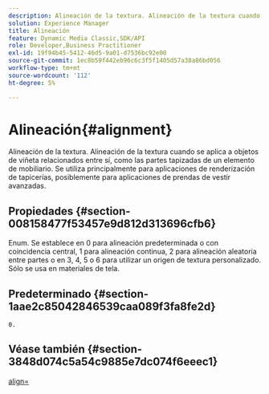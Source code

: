 ```yaml
---
description: Alineación de la textura. Alineación de la textura cuando se aplica a objetos de viñeta relacionados entre sí, como las partes tapizadas de un elemento de mobiliario. Se utiliza principalmente para aplicaciones de renderización de tapicerías, posiblemente para aplicaciones de prendas de vestir avanzadas.
solution: Experience Manager
title: Alineación
feature: Dynamic Media Classic,SDK/API
role: Developer,Business Practitioner
exl-id: 19f94b45-5412-46d5-9a01-d7536bc92e00
source-git-commit: 1ec8b59f442eb96c6c3f5f1405d57a38a86bd056
workflow-type: tm+mt
source-wordcount: '112'
ht-degree: 5%

---
```


# Alineación{#alignment}

Alineación de la textura. Alineación de la textura cuando se aplica a objetos de viñeta relacionados entre sí, como las partes tapizadas de un elemento de mobiliario. Se utiliza principalmente para aplicaciones de renderización de tapicerías, posiblemente para aplicaciones de prendas de vestir avanzadas.

## Propiedades {#section-008158477f53457e9d812d313696cfb6}

Enum. Se establece en 0 para alineación predeterminada o con coincidencia central, 1 para alineación continua, 2 para alineación aleatoria entre partes o en 3, 4, 5 o 6 para utilizar un origen de textura personalizado. Sólo se usa en materiales de tela.

## Predeterminado {#section-1aae2c85042846539caa089f3fa8fe2d}

`0.`

## Véase también {#section-3848d074c5a54c9885e7dc074f6eeec1}

[align=](../../../../../ir-api/http-protocol/image-rendering-api-ref/c-ir-http-protocol-ref/c-ir-http-protocol-command-reference/r-ir-align.md#reference-4d63baa522ce42f9b15167ba34c5c6a7)

